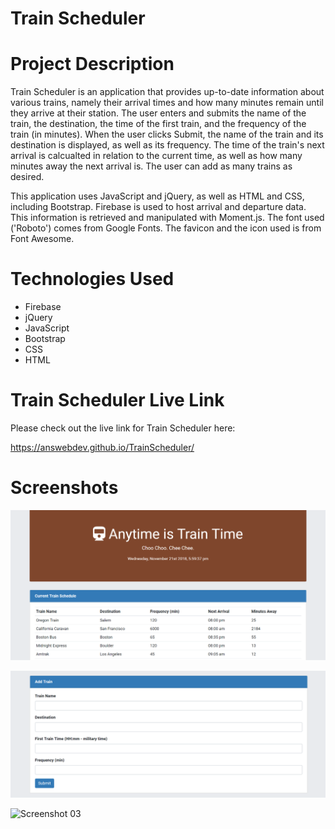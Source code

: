 # Train Scheduler

# Project Description

Train Scheduler is an application that provides up-to-date information about various trains, namely their arrival times and how many minutes remain until they arrive at their station. The user enters and submits the name of the train, the destination, the time of the first train, and the frequency of the train (in minutes). When the user clicks Submit, the name of the train and its destination is displayed, as well as its frequency. The time of the train's next arrival is calcualted in relation to the current time, as well as how many minutes away the next arrival is. The user can add as many trains as desired.

This application uses JavaScript and jQuery, as well as HTML and CSS, including Bootstrap. Firebase is used to host arrival and departure data. This information is retrieved and manipulated with Moment.js. The font used ('Roboto') comes from Google Fonts. The favicon and the icon used is from Font Awesome.

# Technologies Used

* Firebase
* jQuery
* JavaScript
* Bootstrap
* CSS
* HTML

# Train Scheduler Live Link

Please check out the live link for Train Scheduler here:

https://answebdev.github.io/TrainScheduler/

# Screenshots

![Screenshot 01](screenshots/trainScheduler_screenshot01.png "Train Scheduler")

![Screenshot 02](screenshots/trainScheduler_screenshot02.png "Submission Form")

![Screenshot 03](screenshots/trainScheduler_demo.gif "Demo")
